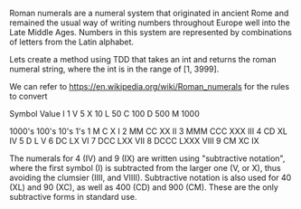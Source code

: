 Roman numerals are a numeral system that originated in ancient Rome and remained the usual way of writing numbers throughout Europe well into the Late Middle Ages. Numbers in this system are represented by combinations of letters from the Latin alphabet. 

Lets create a method using TDD that takes an int and returns the roman numeral string, where the int is in the range of [1, 3999].

We can refer to https://en.wikipedia.org/wiki/Roman_numerals for the rules to convert

Symbol  Value
   I     1
   V     5
   X     10
   L     50
   C     100
   D     500
   M     1000
   

  1000's 100's 10's 1's
1   M    C     X    I
2   MM   CC    XX   II
3   MMM  CCC   XXX  III
4        CD    XL   IV
5        D     L    V
6        DC    LX   VI
7        DCC   LXX  VII
8        DCCC  LXXX VIII
9        CM    XC   IX
   

The numerals for 4 (IV) and 9 (IX) are written using "subtractive notation", where the first symbol (I) is subtracted from the larger one (V, or X), thus avoiding the clumsier (IIII, and VIIII). Subtractive notation is also used for 40 (XL) and 90 (XC), as well as 400 (CD) and 900 (CM). These are the only subtractive forms in standard use.



